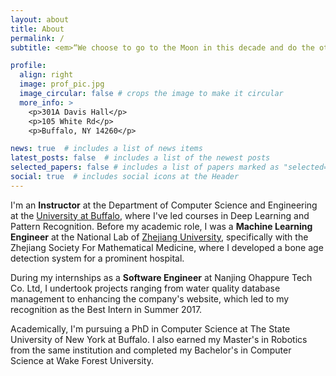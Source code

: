 ```yaml
---
layout: about
title: About
permalink: /
subtitle: <em>“We choose to go to the Moon in this decade and do the other things, not because they are easy, but because they are hard”</em> – J. F. Kennedy

profile:
  align: right
  image: prof_pic.jpg
  image_circular: false # crops the image to make it circular
  more_info: >
    <p>301A Davis Hall</p>
    <p>105 White Rd</p>
    <p>Buffalo, NY 14260</p>

news: true  # includes a list of news items
latest_posts: false  # includes a list of the newest posts
selected_papers: false # includes a list of papers marked as "selected={true}"
social: true  # includes social icons at the Header
---
```


I'm an **Instructor** at the Department of Computer Science and Engineering at the [University at Buffalo](https://engineering.buffalo.edu/computer-science-engineering/graduate/courses/class-schedule.html), where I've led courses in Deep Learning and Pattern Recognition. Before my academic role, I was a **Machine Learning Engineer** at the National Lab of [Zhejiang University](http://www.math.zju.edu.cn/mathen/main.htm), specifically with the Zhejiang Society For Mathematical Medicine, where I developed a bone age detection system for a prominent hospital.

During my internships as a **Software Engineer** at Nanjing Ohappure Tech Co. Ltd, I undertook projects ranging from water quality database management to enhancing the company's website, which led to my recognition as the Best Intern in Summer 2017.

Academically, I'm pursuing a PhD in Computer Science at The State University of New York at Buffalo. I also earned my Master's in Robotics from the same institution and completed my Bachelor's in Computer Science at Wake Forest University.
